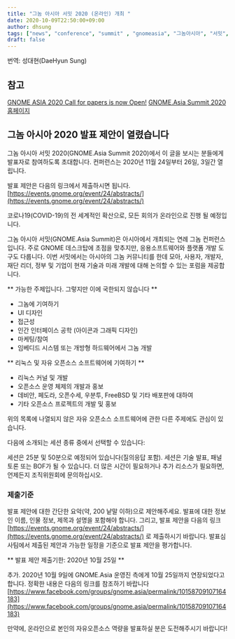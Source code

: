 ```yaml
---
title: "그놈 아시아 서밋 2020 (온라인) 개최 "
date: 2020-10-09T22:50:00+09:00
author: dhsung
tags: ["news", "conference", "summit" , "gnomeasia", "그놈아시아", "서밋", "컨퍼런스"]
draft: false
---
```


번역: 성대현(DaeHyun Sung)

## 참고
[GNOME ASIA 2020 Call for papers is now Open!](https://discourse.gnome.org/t/gnome-asia-2020-call-for-papers-is-now-open/4350)
[GNOME.Asia Summit 2020 홈페이지](https://events.gnome.org/event/24/overview)

## 그놈 아시아 2020 발표 제안이 열렸습니다

그놈 아시아 서밋 2020(GNOME.Asia Summit 2020)에서 이 글을 보시는 분들에게 발표자로 참여하도록 초대합니다. 컨퍼런스는 2020년 11월 24일부터 26일, 3일간 열립니다. 

발표 제안은 다음의 링크에서 제출하시면 됩니다.
[https://events.gnome.org/event/24/abstracts/](https://events.gnome.org/event/24/abstracts/)

코로나19(COVID-19)의 전 세계적인 확산으로, 모든 회의가 온라인으로 진행 될 예정입니다.

그놈 아시아 서밋(GNOME.Asia Summit)은 아시아에서 개최되는 연례 그놈 컨퍼런스입니다. 주로 GNOME 데스크탑에 초점을 맞추지만, 응용소프트웨어와 플랫폼 개발 도구도 다룹니다. 이번 서밋에서는 아시아의 그놈 커뮤니티를 한데 모아, 사용자, 개발자, 재단 리더, 정부 및 기업이 현재 기술과 미래 개발에 대해  논의할 수 있는 포럼을 제공합니다.

** 가능한 주제입니다. 그렇지만 이에 국한되지 않습니다 **

 * 그놈에 기여하기
 * UI 디자인
 * 접근성
 * 인간 인터페이스 공학 (아이콘과 그래픽 디자인)
 * 마케팅/참여
 * 임베디드 시스템 또는 개방형 하드웨어에서 그놈 개발
 
 ** 리눅스 및 자유 오픈소스 소프트웨어에 기여하기 **

 * 리눅스 커널 및 개발
 * 오픈소스 운영 체제의 개발과 홍보
 * 데비안, 페도라, 오픈수세, 우분투, FreeBSD 및 기타 배포판에 대하여
 * 기타 오픈소스 프로젝트의 개발 및 홍보
 
 위의 목록에 나열되지 않은 자유 오픈소스 소프트웨어에 관한 다른 주제에도 관심이 있습니다.
 
 다음에 소개되는 세션 종류 중에서 선택할 수 있습니다:
 
 세션은 25분 및 50분으로 예정되어 있습니다(질의응답 포함). 세션은 기술 발표, 패널 토론 또는 BOF가 될 수 있습니다. 더 많은 시간이 필요하거나 추가 리소스가 필요하면, 언제든지 조직위원회에 문의하십시오.

### 제출기준
발표 제안에 대한 간단한 요악(약, 200 낱말 이하)으로 제안해주세요.
발표에 대한 정보인 이름, 인물 정보, 제목과 설명을 포함해야 합니다. 
그리고, 발표 제안을 다음의 링크 [https://events.gnome.org/event/24/abstracts/](https://events.gnome.org/event/24/abstracts/) 로 제출하시기 바랍니다.
발표심사팀에서 제출된 제안과 가능한 일정을 기준으로 발표 제안을 평가합니다. 

** 발표 제안 제출기한: 2020년 10월 25일 **

추가. 2020년 10월 9일에 GNOME.Asia 운영진 측에게 10월 25일까지 연장되었다고 합니다. 정확한 내용은 다음의 링크를 참조하기 바랍니다
[https://www.facebook.com/groups/gnome.asia/permalink/10158709107164183](https://www.facebook.com/groups/gnome.asia/permalink/10158709107164183)


만약에, 온라인으로 본인의 자유오픈소스 역량을 발표하실 분은 도전해주시기 바랍니다!
